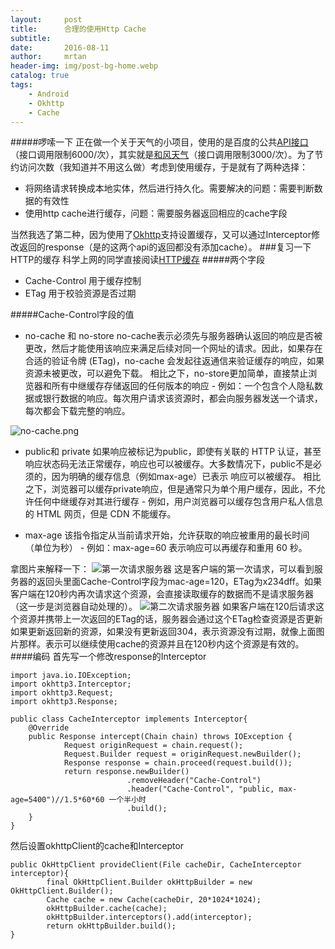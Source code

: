 ```yaml
---
layout:     post
title:      合理的使用Http Cache
subtitle:    
date:       2016-08-11
author:     mrtan
header-img: img/post-bg-home.webp
catalog: true
tags:
    - Android
    - Okhttp
    - Cache
---
```


#####啰嗦一下
正在做一个关于天气的小项目，使用的是百度的公共[API接口](http://apistore.baidu.com/apiworks/servicedetail/478.html)（接口调用限制6000/次），其实就是[和风天气](http://www.heweather.com/documents/api)（接口调用限制3000/次）。为了节约访问次数（我知道并不用这么做）考虑到使用缓存，于是就有了两种选择：
* 将网络请求转换成本地实体，然后进行持久化。需要解决的问题：需要判断数据的有效性
* 使用http cache进行缓存，问题：需要服务器返回相应的cache字段

当然我选了第二种，因为使用了[Okhttp](https://github.com/square/okhttp)支持设置缓存，又可以通过Interceptor修改返回的response（是的这两个api的返回都没有添加cache）。
###复习一下HTTP的缓存
科学上网的同学直接阅读[HTTP缓存](https://developers.google.com/web/fundamentals/performance/optimizing-content-efficiency/http-caching?hl=zh-cn)
#####两个字段
* Cache-Control 用于缓存控制
* ETag 用于校验资源是否过期

#####Cache-Control字段的值

* no-cache 和 no-store
  no-cache表示必须先与服务器确认返回的响应是否被更改，然后才能使用该响应来满足后续对同一个网址的请求。因此，如果存在合适的验证令牌 (ETag)，no-cache 会发起往返通信来验证缓存的响应，如果资源未被更改，可以避免下载。
  相比之下，no-store更加简单，直接禁止浏览器和所有中继缓存存储返回的任何版本的响应 - 例如：一个包含个人隐私数据或银行数据的响应。每次用户请求该资源时，都会向服务器发送一个请求，每次都会下载完整的响应。

![no-cache.png](http://upload-images.jianshu.io/upload_images/1419533-f535efd5c89a98ce.png?imageMogr2/auto-orient/strip%7CimageView2/2/w/1240)

* public和 private
  如果响应被标记为public，即使有关联的 HTTP 认证，甚至响应状态码无法正常缓存，响应也可以被缓存。大多数情况下，public不是必须的，因为明确的缓存信息（例如max-age）已表示 响应可以被缓存。
  相比之下，浏览器可以缓存private响应，但是通常只为单个用户缓存，因此，不允许任何中继缓存对其进行缓存 - 例如，用户浏览器可以缓存包含用户私人信息的 HTML 网页，但是 CDN 不能缓存。

* max-age
  该指令指定从当前请求开始，允许获取的响应被重用的最长时间（单位为秒） - 例如：max-age=60
  表示响应可以再缓存和重用 60 秒。

拿图片来解释一下：
![第一次请求服务器](https://developers.google.com/web/fundamentals/performance/optimizing-content-efficiency/images/http-request.png)
这是客户端的第一次请求，可以看到服务器的返回头里面Cache-Control字段为mac-age=120，ETag为x234dff。如果客户端在120秒内再次请求这个资源，会直接读取缓存的数据而不是请求服务器（这一步是浏览器自动处理的）。
![第二次请求服务器](https://developers.google.com/web/fundamentals/performance/optimizing-content-efficiency/images/http-cache-control.png)
如果客户端在120后请求这个资源并携带上一次返回的ETag的话，服务器会通过这个ETag检查资源是否更新如果更新返回新的资源，如果没有更新返回304，表示资源没有过期，就像上面图片那样。表示可以继续使用cache的资源并且在120秒内这个资源是有效的。
####编码
首先写一个修改response的Interceptor

    import java.io.IOException;
    import okhttp3.Interceptor;
    import okhttp3.Request;
    import okhttp3.Response;
    
    public class CacheInterceptor implements Interceptor{
        @Override    
        public Response intercept(Chain chain) throws IOException {
                Request originRequest = chain.request();
                Request.Builder request = originRequest.newBuilder();
                Response response = chain.proceed(request.build());
                return response.newBuilder()
                              .removeHeader("Cache-Control")
                              .header("Cache-Control", "public, max-age=5400")//1.5*60*60 一个半小时
                              .build();    
        }
    }

然后设置okhttpClient的cache和Interceptor

    public OkHttpClient provideClient(File cacheDir, CacheInterceptor interceptor){
            final OkHttpClient.Builder okHttpBuilder = new OkHttpClient.Builder();
            Cache cache = new Cache(cacheDir, 20*1024*1024);
            okHttpBuilder.cache(cache);
            okHttpBuilder.interceptors().add(interceptor);     
            return okHttpBuilder.build();
    }